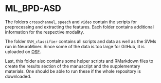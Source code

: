 # ML_BPD-ASD

The folders `crosschannel`, `speech` and `video` contain the scripts for preprocessing and extracting the features. Each folder contains additional information for the respective modality. 

The folder `SVM_classifier` contains all scripts and data as well as the SVMs run in NeuroMiner. Since some of the data is too large for GitHub, it is uploaded on [OSF](https://osf.io/y8xbp). 

Last, this folder also contains some helper scripts and RMarkdown files to create the results section of the manuscript and the supplementary materials. One should be able to run these if the whole repository is downloaded. 
